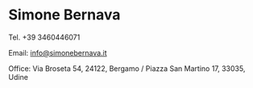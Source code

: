 # Simone Bernava
Tel. +39 3460446071

Email: info@simonebernava.it

Office: Via Broseta 54, 24122, Bergamo / Piazza San Martino 17, 33035, Udine